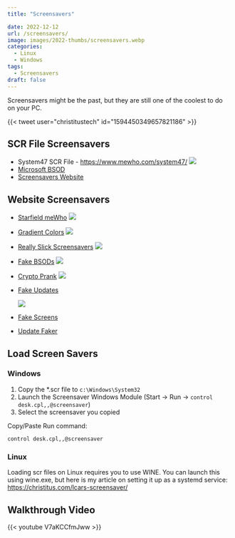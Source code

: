 ```yaml
---
title: "Screensavers"

date: 2022-12-12
url: /screensavers/
image: images/2022-thumbs/screensavers.webp
categories:
  - Linux
  - Windows
tags:
  - Screensavers
draft: false
---
```

Screensavers might be the past, but they are still one of the coolest to do on your PC. 
<!--more-->

{{< tweet user="christitustech" id="1594450349657821186" >}}

## SCR File Screensavers

- System47 SCR File - <https://www.mewho.com/system47/>
  ![](/images/2022/starfield-screensaver/system47.webp)
- [Microsoft BSOD](https://learn.microsoft.com/en-us/sysinternals/downloads/bluescreen)
- [Screensavers Website](https://www.screensaversplanet.com/screensavers/?free=on)

## Website Screensavers

- [Starfield meWho](https://www.mewho.com/starfield47/)
  ![](/images/2022/starfield-screensaver/starfield.webp)
- [Gradient Colors](https://gradiyent.netlify.app/)
  ![](/images/2022/starfield-screensaver/gradient.webp)
- [Really Slick Screensavers](https://sourceforge.net/projects/rssavers/)
  ![](/images/2022/starfield-screensaver/hyperspace.webp)
- [Fake BSODs](https://www.ravbug.com/bsod/)
  ![](/images/2022/starfield-screensaver/bsod.webp)
- [Crypto Prank](https://www.cryptoprank.com/#/)
  ![](/images/2022/starfield-screensaver/crypto-prank.webp)
- [Fake Updates](https://fakeupdate.net/)

  ![](/images/2022/starfield-screensaver/xp.webp)
- [Fake Screens](https://screen.vercel.app/)
- [Update Faker](https://updatefaker.com/)

## Load Screen Savers

### Windows

1. Copy the *.scr file to `c:\Windows\System32`
2. Launch the Screensaver Windows Module (Start -> Run -> `control desk.cpl,,@screensaver`)
3. Select the screensaver you copied

Copy/Paste Run command:
```
control desk.cpl,,@screensaver
```

### Linux

Loading scr files on Linux requires you to use WINE. You can launch this using wine.exe, but here is my article on setting it up as a systemd service: <https://christitus.com/lcars-screensaver/>

## Walkthrough Video

{{< youtube V7aKCCfmJww >}}
